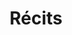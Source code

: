 ---
title: Récits
description: La collection de tous mes récits d'aventure.
image:

# Badge style
style:
    background: "#db504a"
    color: "#fff"
---